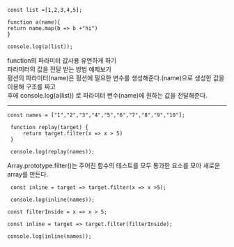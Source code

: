  ```
 const list =[1,2,3,4,5];

 function a(name){
 return name.map(b => b +"hi")
 }

 console.log(a(list));
```
function의 파라미터 값사용 유연하게 하기<br>
파라미터의 값을 전달 받는 방법 예제보기<br>
펑션의 파라미터(name)은 펑션에 필요한 변수를 생성해준다.(name)으로 생성한 값을 이용해 구조를 짜고<br>
후에 console.log(a(list)) 로 파라미터 변수(name)에 원하는 값을 전달해준다.

-------------------------------------------------------------------
```
const names = ["1","2","3","4","5","6","7","8","9","10"];

 function replay(target) {
     return target.filter(x => x > 5)
 }

 console.log(replay(names));
```
Array.prototype.filter()는 주어진 함수의 테스트를 모두 통과한 요소를 모아 새로운 array를 만든다.<br>

```
 const inline = target => target.filter(x => x >5);

 console.log(inline(names));
```
```
const filterInside = x => x > 5; 

const inline = target => target.filter(filterInside);

console.log(inline(names));
```
